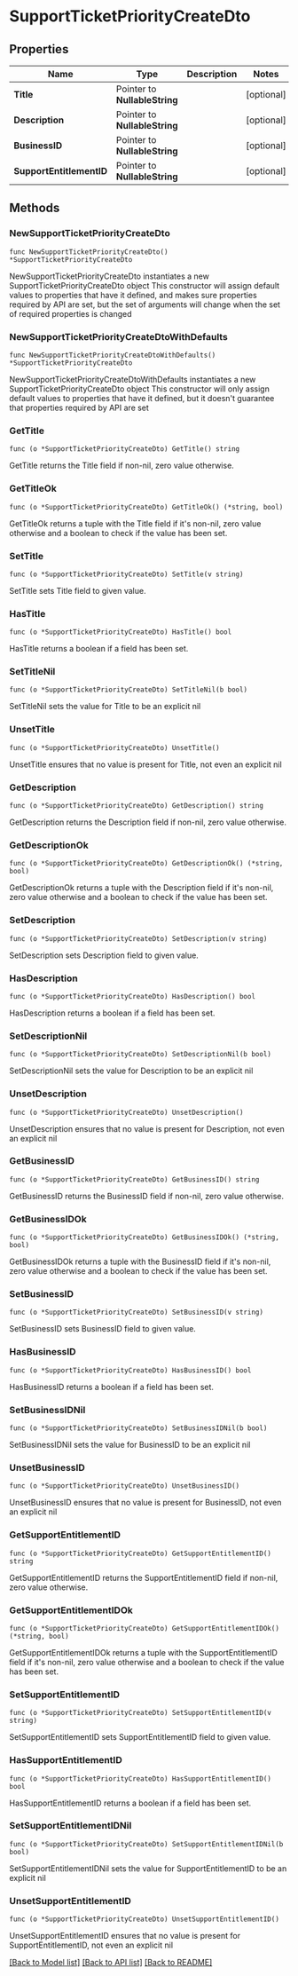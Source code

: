 # SupportTicketPriorityCreateDto

## Properties

Name | Type | Description | Notes
------------ | ------------- | ------------- | -------------
**Title** | Pointer to **NullableString** |  | [optional] 
**Description** | Pointer to **NullableString** |  | [optional] 
**BusinessID** | Pointer to **NullableString** |  | [optional] 
**SupportEntitlementID** | Pointer to **NullableString** |  | [optional] 

## Methods

### NewSupportTicketPriorityCreateDto

`func NewSupportTicketPriorityCreateDto() *SupportTicketPriorityCreateDto`

NewSupportTicketPriorityCreateDto instantiates a new SupportTicketPriorityCreateDto object
This constructor will assign default values to properties that have it defined,
and makes sure properties required by API are set, but the set of arguments
will change when the set of required properties is changed

### NewSupportTicketPriorityCreateDtoWithDefaults

`func NewSupportTicketPriorityCreateDtoWithDefaults() *SupportTicketPriorityCreateDto`

NewSupportTicketPriorityCreateDtoWithDefaults instantiates a new SupportTicketPriorityCreateDto object
This constructor will only assign default values to properties that have it defined,
but it doesn't guarantee that properties required by API are set

### GetTitle

`func (o *SupportTicketPriorityCreateDto) GetTitle() string`

GetTitle returns the Title field if non-nil, zero value otherwise.

### GetTitleOk

`func (o *SupportTicketPriorityCreateDto) GetTitleOk() (*string, bool)`

GetTitleOk returns a tuple with the Title field if it's non-nil, zero value otherwise
and a boolean to check if the value has been set.

### SetTitle

`func (o *SupportTicketPriorityCreateDto) SetTitle(v string)`

SetTitle sets Title field to given value.

### HasTitle

`func (o *SupportTicketPriorityCreateDto) HasTitle() bool`

HasTitle returns a boolean if a field has been set.

### SetTitleNil

`func (o *SupportTicketPriorityCreateDto) SetTitleNil(b bool)`

 SetTitleNil sets the value for Title to be an explicit nil

### UnsetTitle
`func (o *SupportTicketPriorityCreateDto) UnsetTitle()`

UnsetTitle ensures that no value is present for Title, not even an explicit nil
### GetDescription

`func (o *SupportTicketPriorityCreateDto) GetDescription() string`

GetDescription returns the Description field if non-nil, zero value otherwise.

### GetDescriptionOk

`func (o *SupportTicketPriorityCreateDto) GetDescriptionOk() (*string, bool)`

GetDescriptionOk returns a tuple with the Description field if it's non-nil, zero value otherwise
and a boolean to check if the value has been set.

### SetDescription

`func (o *SupportTicketPriorityCreateDto) SetDescription(v string)`

SetDescription sets Description field to given value.

### HasDescription

`func (o *SupportTicketPriorityCreateDto) HasDescription() bool`

HasDescription returns a boolean if a field has been set.

### SetDescriptionNil

`func (o *SupportTicketPriorityCreateDto) SetDescriptionNil(b bool)`

 SetDescriptionNil sets the value for Description to be an explicit nil

### UnsetDescription
`func (o *SupportTicketPriorityCreateDto) UnsetDescription()`

UnsetDescription ensures that no value is present for Description, not even an explicit nil
### GetBusinessID

`func (o *SupportTicketPriorityCreateDto) GetBusinessID() string`

GetBusinessID returns the BusinessID field if non-nil, zero value otherwise.

### GetBusinessIDOk

`func (o *SupportTicketPriorityCreateDto) GetBusinessIDOk() (*string, bool)`

GetBusinessIDOk returns a tuple with the BusinessID field if it's non-nil, zero value otherwise
and a boolean to check if the value has been set.

### SetBusinessID

`func (o *SupportTicketPriorityCreateDto) SetBusinessID(v string)`

SetBusinessID sets BusinessID field to given value.

### HasBusinessID

`func (o *SupportTicketPriorityCreateDto) HasBusinessID() bool`

HasBusinessID returns a boolean if a field has been set.

### SetBusinessIDNil

`func (o *SupportTicketPriorityCreateDto) SetBusinessIDNil(b bool)`

 SetBusinessIDNil sets the value for BusinessID to be an explicit nil

### UnsetBusinessID
`func (o *SupportTicketPriorityCreateDto) UnsetBusinessID()`

UnsetBusinessID ensures that no value is present for BusinessID, not even an explicit nil
### GetSupportEntitlementID

`func (o *SupportTicketPriorityCreateDto) GetSupportEntitlementID() string`

GetSupportEntitlementID returns the SupportEntitlementID field if non-nil, zero value otherwise.

### GetSupportEntitlementIDOk

`func (o *SupportTicketPriorityCreateDto) GetSupportEntitlementIDOk() (*string, bool)`

GetSupportEntitlementIDOk returns a tuple with the SupportEntitlementID field if it's non-nil, zero value otherwise
and a boolean to check if the value has been set.

### SetSupportEntitlementID

`func (o *SupportTicketPriorityCreateDto) SetSupportEntitlementID(v string)`

SetSupportEntitlementID sets SupportEntitlementID field to given value.

### HasSupportEntitlementID

`func (o *SupportTicketPriorityCreateDto) HasSupportEntitlementID() bool`

HasSupportEntitlementID returns a boolean if a field has been set.

### SetSupportEntitlementIDNil

`func (o *SupportTicketPriorityCreateDto) SetSupportEntitlementIDNil(b bool)`

 SetSupportEntitlementIDNil sets the value for SupportEntitlementID to be an explicit nil

### UnsetSupportEntitlementID
`func (o *SupportTicketPriorityCreateDto) UnsetSupportEntitlementID()`

UnsetSupportEntitlementID ensures that no value is present for SupportEntitlementID, not even an explicit nil

[[Back to Model list]](../README.md#documentation-for-models) [[Back to API list]](../README.md#documentation-for-api-endpoints) [[Back to README]](../README.md)


